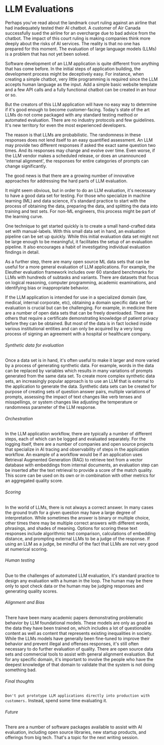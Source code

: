 # LLM Evaluations

Perhaps you've read about the landmark court ruling against an airline that had inadequately tested their AI chatbot.  A customer of Air Canada successfully sued the airline for an overcharge due to bad advice from the chatbot.  The impact of this court ruling is making companies think more deeply about the risks of AI services.  The reality is that no one has prepared for this moment.  The evaluation of large language models (LLMs) is a problem that has not yet been solved.

Software development of an LLM application is quite different from anything that has come before.  In the initial steps of application building, the development process might be deceptively easy.  For instance, when creating a simple chatbot, very little programming is required since the LLM accepts human language as the input.  Add a simple basic website template and a few API calls and a fully functional chatbot can be created in an hour or so.

But the creators of this LLM application will have no easy way to determine if it's good enough to become customer-facing.  Today's state of the art LLMs do not come packaged with any standard testing method or automated evaluation.  There are no industry protocols and few guidelines.  It's new territory for even the most experienced developers.

The reason is that LLMs are probabilistic.  The randomness in these responses does not lend itself to an easy quantified assessment.  An LLM may provide two different responses if asked the exact same question two times.  And its responses may change and evolve over time.  Even worse, if the LLM vendor makes a scheduled release, or does an unannounced 'internal alignment', the responses for entire categories of prompts can change significantly.

The good news is that there are a growing number of innovative approaches for addressing the hard parts of LLM evaluation.

It might seem obvious, but in order to do an LLM evaluation, it's necessary to have a good data set for testing.  For those who specialize in machine learning (ML) and data science, it's standard practice to start with the process of obtaining the data, preparing the data, and splitting the data into training and test sets.  For non-ML engineers, this process might be part of the learning curve.

One technique to get started quickly is to create a small hand-crafted data set with manual-labels.  With this small data set in hand, an evaluation pipeline can be set up quickly.  While this initial evaluation data set might not be large enough to be meaningful, it facilitates the setup of an evaluation pipeline.  It also encourages a habit of investigating individual evaluation findings in detail.

As a further step, there are many open source ML data sets that can be useful for a more general evaluation of LLM applications.  For example, the Eleuther evaluation framework includes over 60 standard benchmarks for LLMs with hundreds of subtasks and variants.  There are datasets that focus on logical reasoning, computer programming, academic examinations, and identifying bias or inappropriate behavior.

If the LLM application is intended for use in a specialized domain (law, medical, internal corporate, etc), obtaining a domain specific data set for evaluation is crucial but can be challenging.  For example, in medicine there are a number of open data sets that can be freely downloaded.  There are others that require a certificate demonstrating knowledge of patient privacy before they can be obtained.  But most of the data is in fact locked inside various institutional entities and can only be acquired by a very long process of signing an agreement with a hospital or healthcare company.

###### Synthetic data for evaluation
Once a data set is in hand, it's often useful to make it larger and more varied by a process of generating synthetic data.  For example, words in the data can be replaced by variables which results in many variations of prompts generated from the same data set.  To create more complex synthetic data sets, an increasingly popular approach is to use an LLM that is external to the application to generate the data.  Synthetic data sets can be created for purpose of creating sets of question answer pairs, multiple variations of prompts, assessing the impact of text changes like verb tenses and misspellings, or system changes like adjusting the temperature or randomness parameter of the LLM response.

###### Orchestration 
In the LLM application workflow, there are typically a number of different steps, each of which can be logged and evaluated separately.  For the logging itself, there are a number of companies and open source projects that specialize in AI tracing and observability of steps in the application workflow.  An example of a workflow would be if an application uses Retrieval Augmented Generation (RAG) to retrieve text from a vector database with embeddings from internal documents, an evaluation step can be inserted after the text retrieval to provide a score of the match quality. This score can be used on its own or in combination with other metrics for an aggregated quality score.

###### Scoring
In the world of LLMs, there is not always a correct answer.  In many cases the ground truth for a given question may have a large degree of interpretation.  While sometimes the answer is binary or multiple choice, other times there may be multiple correct answers with different words, phrasings, and shades of meaning.  Options for scoring these text responses include algorithmic text comparison, calculations of embedding distance, and prompting external LLMs to be a judge of the response.  If using an LLM as a judge, be mindful of the fact that LLMs are not very good at numerical scoring.

###### Human testing
Due to the challenges of automated LLM evaluation, it's standard practice to design any evaluation with a human in the loop.  The human may be there only to spot check data or the human may be judging responses and generating quality scores.

###### Alignment and Bias
There have been many academic papers demonstrating problematic behavior by LLM foundational models.  These models are only as good as the data they have been trained on, which includes a lot of questionable content as well as content that represents existing inequalities in society.  While the LLMs models have generally been fine-tuned to improve their behavior and prevent illegal and offenses responses, it's still often necessary to do further evaluation of quality.  There are open source data sets and commercial tools to assist with general alignment evaluation.  But for any specific domain, it's important to involve the people who have the deepest knowledge of that domain to validate that the system is not doing something bad.

###### Final thoughts
`Don't put prototype LLM applications directly into production with customers.` Instead, spend some time evaluating it.

###### Future
There are a number of software packages available to assist with AI evaluation, including open source libraries, new startup products, and offerings from big tech.  That's a topic for the next writing session.
